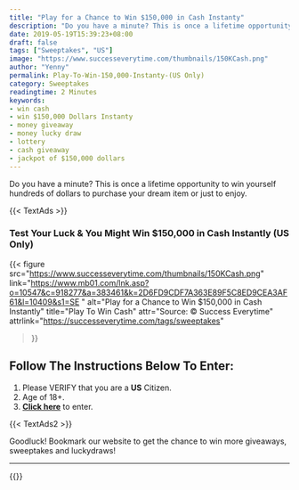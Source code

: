 ```yaml
---
title: "Play for a Chance to Win $150,000 in Cash Instanty"
description: "Do you have a minute? This is once a lifetime opportunity to win yourself hundreds of dollars to purchase your dream item or just to enjoy."
date: 2019-05-19T15:39:23+08:00
draft: false
tags: ["Sweeptakes", "US"]
image: "https://www.successeverytime.com/thumbnails/150KCash.png"
author: "Yenny"
permalink: Play-To-Win-150,000-Instanty-(US Only)
category: Sweeptakes
readingtime: 2 Minutes
keywords:
- win cash
- win $150,000 Dollars Instanty
- money giveaway
- money lucky draw
- lottery
- cash giveaway
- jackpot of $150,000 dollars
---
```


Do you have a minute? This is once a lifetime opportunity to win yourself hundreds of dollars to purchase your dream item or just to enjoy.

 {{< TextAds >}}

<!--more-->

### Test Your Luck & You Might Win $150,000 in Cash Instantly (US Only)

{{< figure
    src="https://www.successeverytime.com/thumbnails/150KCash.png"
    link="https://www.mb01.com/lnk.asp?o=10547&c=918277&a=383461&k=2D6FD9CDF7A363E89F5C8ED9CEA3AF61&l=10409&s1=SE "
    alt="Play for a Chance to Win $150,000 in Cash Instantly"
    title="Play To Win Cash"
    attr="Source: © Success Everytime"
    attrlink="https://successeverytime.com/tags/sweeptakes"
>}}


## Follow The Instructions Below To Enter:

 1. Please VERIFY that you are a <b>US</b> Citizen.
 2. Age of 18+.
 3. <b><a href="https://www.mb01.com/lnk.asp?o=10547&c=918277&a=383461&k=2D6FD9CDF7A363E89F5C8ED9CEA3AF61&l=10409&s1=SE ">Click here</a></b> to enter.  

 {{< TextAds2 >}}

 Goodluck! Bookmark our website to get the chance to win more giveaways, sweeptakes and luckydraws!

 <hr>

{{<footer-text >}}
